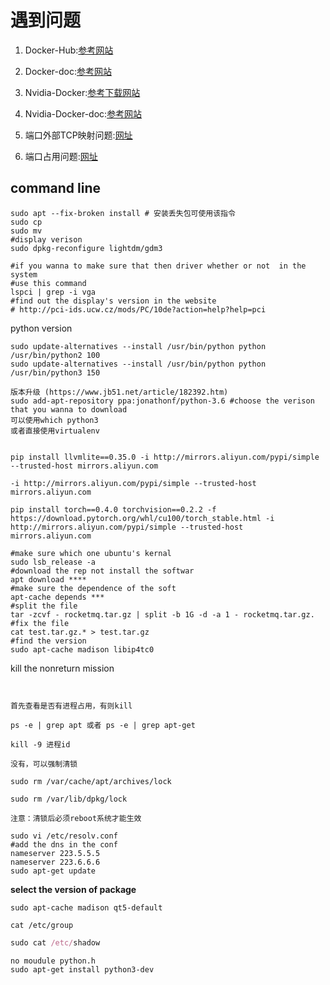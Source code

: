 #  遇到问题

1. Docker-Hub:[参考网站](https://hub.docker.com/)

2. Docker-doc:[参考网站](https://docs.docker.com/)
3. Nvidia-Docker:[参考下载网站](https://download.docker.com/linux/ubuntu/dists/bionic/pool/stable/amd64/)
4. Nvidia-Docker-doc:[参考网站](https://github.com/NVIDIA/nvidia-docker)

5. 端口外部TCP映射问题:<span name = "端口映射">[网址](https://www.cnblogs.com/kevingrace/p/9453987.html)</span>

6. 端口占用问题:[网址](https://www.cnblogs.com/yingchen/p/10113751.html)

##  command line 

```shell
sudo apt --fix-broken install # 安装丢失包可使用该指令
sudo cp 
sudo mv 
#display verison
sudo dpkg-reconfigure lightdm/gdm3
```

```shell
#if you wanna to make sure that then driver whether or not  in the system 
#use this command
lspci | grep -i vga
#find out the display's version in the website
# http://pci-ids.ucw.cz/mods/PC/10de?action=help?help=pci
```

python version

```
sudo update-alternatives --install /usr/bin/python python /usr/bin/python2 100
sudo update-alternatives --install /usr/bin/python python /usr/bin/python3 150
```



```
版本升级 (https://www.jb51.net/article/182392.htm)
sudo add-apt-repository ppa:jonathonf/python-3.6 #choose the verison that you wanna to download 
可以使用which python3
或者直接使用virtualenv


pip install llvmlite==0.35.0 -i http://mirrors.aliyun.com/pypi/simple --trusted-host mirrors.aliyun.com

-i http://mirrors.aliyun.com/pypi/simple --trusted-host mirrors.aliyun.com

pip install torch==0.4.0 torchvision==0.2.2 -f https://download.pytorch.org/whl/cu100/torch_stable.html -i http://mirrors.aliyun.com/pypi/simple --trusted-host mirrors.aliyun.com
```

```shell
#make sure which one ubuntu's kernal 
sudo lsb_release -a
#download the rep not install the softwar 
apt download ****
#make sure the dependence of the soft 
apt-cache depends ***
#split the file  
tar -zcvf - rocketmq.tar.gz | split -b 1G -d -a 1 - rocketmq.tar.gz.
#fix the file 
cat test.tar.gz.* > test.tar.gz
#find the version
sudo apt-cache madison libip4tc0

```

kill the nonreturn mission

```shell


首先查看是否有进程占用，有则kill

ps -e | grep apt 或者 ps -e | grep apt-get

kill -9 进程id

没有，可以强制清锁

sudo rm /var/cache/apt/archives/lock 

sudo rm /var/lib/dpkg/lock

注意：清锁后必须reboot系统才能生效

```

```shell
sudo vi /etc/resolv.conf
#add the dns in the conf
nameserver 223.5.5.5  
nameserver 223.6.6.6
sudo apt-get update
```

**select the version of package**

```shell
sudo apt-cache madison qt5-default
```

```
cat /etc/group
```



```ruby
sudo cat /etc/shadow
```

```
no moudule python.h
sudo apt-get install python3-dev
```

